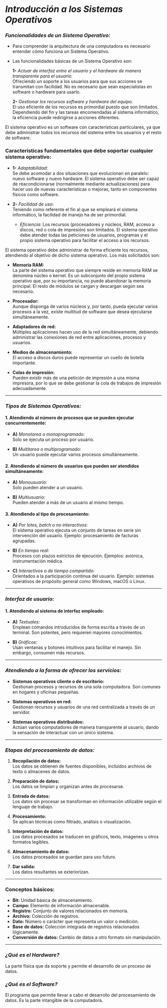 # ***Introducción a los Sistemas Operativos***

### *Funcionalidades de un Sistema Operativo:*

- Para comprender la arquitectura de una computadora es necesario entender cómo funciona un Sistema Operativo.​
- Las funcionalidades básicas de un Sistema Operativo son:

  **1-** *Actuar de interfaz entre el usuario y el hardware de manera transparente para el usuario.*  
  Ofreciendo un soporte a los usuarios para que sus acciones se transmitan con facilidad. No es necesario que sean especialistas en software o hardware para usarlo.
  
  **2-** *Gestionar los recursos software y hardware del equipo.*  
  El uso eficiente de los recursos es primordial puesto que son limitados. Dependiendo del fin y las tareas encomendadas al sistema informático, la eficiencia puede redirigirse a acciones diferentes.

El sistema operativo es un software con características particulares, ya que debe administrar todos los recursos del sistema entre los usuarios y el resto de software.

### **Características fundamentales que debe soportar cualquier sistema operativo:**

- **1-** *Adaptabilidad*:  
  Se debe acomodar a dos situaciones que evolucionan en paralelo: nuevo software y nuevo hardware. El sistema operativo debe ser capaz de reacondicionarse (normalmente mediante actualizaciones) para hacer uso de nuevas características o mejoras, tanto en componentes físicos como software.​

- **2-** *Facilidad de uso*:  
  Teniendo como referente el fin al que se empleará el sistema informático, la facilidad de manejo ha de ser primordial.  
  - *Eficiencia*: Los recursos (procesadores y núcleos, RAM, acceso a discos, red o cola de impresión) son limitados. El sistema operativo debe atender todas las peticiones de usuarios, programas y el propio sistema operativo para facilitar el acceso a los recursos. 

El sistema operativo debe administrar de forma eficiente los recursos, atendiendo al objetivo de dicho sistema operativo. Los más solicitados son:

- **Memoria RAM:**  
  La parte del sistema operativo que siempre reside en memoria RAM se denomina núcleo o kernel. Es un subconjunto del propio sistema operativo que, por su importancia, no puede abandonar la memoria principal. El resto de módulos se cargan y descargan según sea necesario.

- **Procesador:**  
  Aunque disponga de varios núcleos y, por tanto, pueda ejecutar varios procesos a la vez, existe multitud de software que desea ejecutarse simultáneamente.

- **Adaptadores de red:**  
  Múltiples aplicaciones hacen uso de la red simultáneamente, debiendo administrar las conexiones de red entre aplicaciones, procesos y usuarios.

- **Medios de almacenamiento:**  
  El acceso a discos duros puede representar un cuello de botella importante.

- **Colas de impresión:**  
  Pueden existir más de una petición de impresión a una misma impresora, por lo que se debe gestionar la cola de trabajos de impresión adecuadamente.

---

### *Tipos de Sistemas Operativos:*

#### **1. Atendiendo al número de procesos que se pueden ejecutar concurrentemente:**

- **A)** *Monotarea o monoprogramado:*  
  Solo se ejecuta un proceso por usuario. 

- **B)** *Multitarea o multiprogramado:*  
  Un usuario puede ejecutar varios procesos simultáneamente.

#### **2. Atendiendo al número de usuarios que pueden ser atendidos simultáneamente:**

- **A)** *Monousuario:*  
  Solo pueden atender a un usuario. 

- **B)** *Multiusuario:*  
  Pueden atender a más de un usuario al mismo tiempo.

#### **3. Atendiendo al tipo de procesamiento:**

- **A)** *Por lotes, batch o no interactivos:*  
  El sistema operativo ejecuta un conjunto de tareas en serie sin intervención del usuario. Ejemplo: procesamiento de facturas agrupadas.

- **B)** *En tiempo real:*  
  Procesos con plazos estrictos de ejecución. Ejemplos: aviónica, instrumentación médica.

- **C)** *Interactivos o de tiempo compartido:*  
  Orientados a la participación continua del usuario. Ejemplo: sistemas operativos de propósito general como Windows, macOS o Linux.

---

### *Interfaz de usuario:*

#### **1. Atendiendo al sistema de interfaz empleado:**

- **A)** *Textuales:*  
  Emplean comandos introducidos de forma escrita a través de un terminal. Son potentes, pero requieren mayores conocimientos.

- **B)** *Gráficos:*  
  Usan ventanas y botones intuitivos para facilitar el manejo. Sin embargo, consumen más recursos.

---

### *Atendiendo a la forma de ofrecer los servicios:*

- **Sistemas operativos cliente o de escritorio:**  
  Gestionan procesos y recursos de una sola computadora. Son comunes en hogares y oficinas pequeñas.

- **Sistemas operativos en red:**  
  Gestionan recursos y usuarios de una red centralizada a través de un servidor. 

- **Sistemas operativos distribuidos:**  
  Actúan varios computadores de manera transparente al usuario, dando la sensación de interactuar con un único sistema.

---

### *Etapas del procesamiento de datos:*

1. **Recopilación de datos:**  
   Los datos se obtienen de fuentes disponibles, incluidos archivos de texto o almacenes de datos.

2. **Preparación de datos:**  
   Los datos se limpian y organizan antes de procesarse.

3. **Entrada de datos:**  
   Los datos sin procesar se transforman en información utilizable según el lenguaje de trabajo.

4. **Procesamiento:**  
   Se aplican técnicas como filtrado, análisis o visualización.

5. **Interpretación de datos:**  
   Los datos procesados se traducen en gráficos, texto, imágenes u otros formatos legibles.

6. **Almacenamiento de datos:**  
   Los datos procesados se guardan para uso futuro.

7. **Dar salida:**  
   Los datos resultantes se exteriorizan.

---

### **Conceptos básicos:**

- **Bit:** Unidad básica de almacenamiento.  
- **Campo:** Elemento de información almacenable.  
- **Registro:** Conjunto de valores relacionados en memoria.  
- **Archivo:** Colección de registros.  
- **Dato:** Número o carácter que representa un valor o medición.  
- **Base de datos:** Colección integrada de registros relacionados lógicamente.  
- **Conversión de datos:** Cambio de datos a otro formato sin manipulación.

---

### *¿Qué es el Hardware?*  
La parte física que da soporte y permite el desarrollo de un proceso de datos.

### *¿Qué es el Software?*  
El programa que permite llevar a cabo el desarrollo del procesamiento de datos. Es la parte intangible de la computadora.
